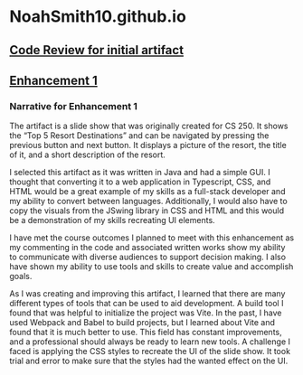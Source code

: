# NoahSmith10.github.io

## [Code Review for initial artifact](https://www.youtube.com/watch?v=DDDqx6Msexk)

## [Enhancement 1](https://github.com/NoahSmith10/NoahSmith10.github.io/tree/main/Enhancement%20One/SlideShow)

### Narrative for Enhancement 1

The artifact is a slide show that was originally created for CS 250. It shows the “Top 5 Resort Destinations” and can be navigated by pressing the previous button and next button. It displays a picture of the resort, the title of it, and a short description of the resort.

I selected this artifact as it was written in Java and had a simple GUI. I thought that converting it to a web application in Typescript, CSS, and HTML would be a great example of my skills as a full-stack developer and my ability to convert between languages. Additionally, I would also have to copy the visuals from the JSwing library in CSS and HTML and this would be a demonstration of my skills recreating UI elements.

I have met the course outcomes I planned to meet with this enhancement as my commenting in the code and associated written works show my ability to communicate with diverse audiences to support decision making. I also have shown my ability to use tools and skills to create value and accomplish goals.

As I was creating and improving this artifact, I learned that there are many different types of tools that can be used to aid development. A build tool I found that was helpful to initialize the project was Vite. In the past, I have used Webpack and Babel to build projects, but I learned about Vite and found that it is much better to use. This field has constant improvements, and a professional should always be ready to learn new tools. A challenge I faced is applying the CSS styles to recreate the UI of the slide show. It took trial and error to make sure that the styles had the wanted effect on the UI.




